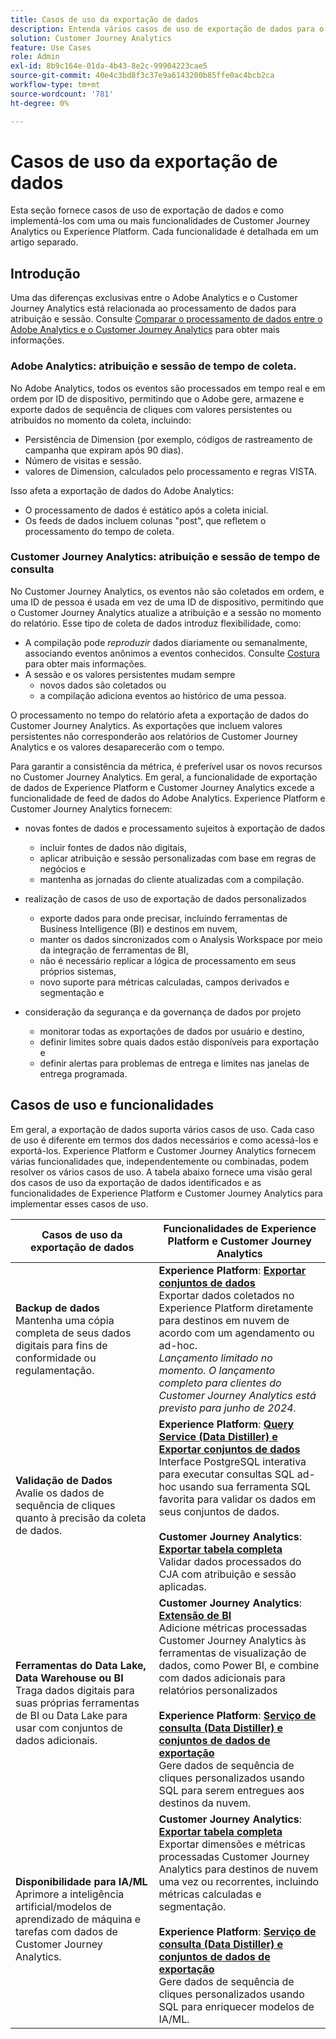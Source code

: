```yaml
---
title: Casos de uso da exportação de dados
description: Entenda vários casos de uso de exportação de dados para o Customer Journey Analytics
solution: Customer Journey Analytics
feature: Use Cases
role: Admin
exl-id: 8b9c164e-01da-4b43-8e2c-99904223cae5
source-git-commit: 40e4c3bd8f3c37e9a6143200b85ffe0ac4bcb2ca
workflow-type: tm+mt
source-wordcount: '781'
ht-degree: 0%

---
```


# Casos de uso da exportação de dados

Esta seção fornece casos de uso de exportação de dados e como implementá-los com uma ou mais funcionalidades de Customer Journey Analytics ou Experience Platform. Cada funcionalidade é detalhada em um artigo separado.

## Introdução

Uma das diferenças exclusivas entre o Adobe Analytics e o Customer Journey Analytics está relacionada ao processamento de dados para atribuição e sessão. Consulte [Comparar o processamento de dados entre o Adobe Analytics e o Customer Journey Analytics](/help/getting-started/aa-vs-cja/data-processing-comparisons.md) para obter mais informações.

### Adobe Analytics: atribuição e sessão de tempo de coleta.

No Adobe Analytics, todos os eventos são processados em tempo real e em ordem por ID de dispositivo, permitindo que o Adobe gere, armazene e exporte dados de sequência de cliques com valores persistentes ou atribuídos no momento da coleta, incluindo:

* Persistência de Dimension (por exemplo, códigos de rastreamento de campanha que expiram após 90 dias).
* Número de visitas e sessão.
* valores de Dimension, calculados pelo processamento e regras VISTA.

Isso afeta a exportação de dados do Adobe Analytics:

* O processamento de dados é estático após a coleta inicial.
* Os feeds de dados incluem colunas &quot;post&quot;, que refletem o processamento do tempo de coleta.


### Customer Journey Analytics: atribuição e sessão de tempo de consulta

No Customer Journey Analytics, os eventos não são coletados em ordem, e uma ID de pessoa é usada em vez de uma ID de dispositivo, permitindo que o Customer Journey Analytics atualize a atribuição e a sessão no momento do relatório. Esse tipo de coleta de dados introduz flexibilidade, como:

* A compilação pode _reproduzir_ dados diariamente ou semanalmente, associando eventos anônimos a eventos conhecidos. Consulte [Costura](../../stitching/overview.md) para obter mais informações.
* A sessão e os valores persistentes mudam sempre
   * novos dados são coletados ou
   * a compilação adiciona eventos ao histórico de uma pessoa.

O processamento no tempo do relatório afeta a exportação de dados do Customer Journey Analytics. As exportações que incluem valores persistentes não corresponderão aos relatórios de Customer Journey Analytics e os valores desaparecerão com o tempo.

Para garantir a consistência da métrica, é preferível usar os novos recursos no Customer Journey Analytics. Em geral, a funcionalidade de exportação de dados de Experience Platform e Customer Journey Analytics excede a funcionalidade de feed de dados do Adobe Analytics. Experience Platform e Customer Journey Analytics fornecem:

* novas fontes de dados e processamento sujeitos à exportação de dados

   * incluir fontes de dados não digitais,
   * aplicar atribuição e sessão personalizadas com base em regras de negócios e
   * mantenha as jornadas do cliente atualizadas com a compilação.

* realização de casos de uso de exportação de dados personalizados

   * exporte dados para onde precisar, incluindo ferramentas de Business Intelligence (BI) e destinos em nuvem,
   * manter os dados sincronizados com o Analysis Workspace por meio da integração de ferramentas de BI,
   * não é necessário replicar a lógica de processamento em seus próprios sistemas,
   * novo suporte para métricas calculadas, campos derivados e segmentação e

* consideração da segurança e da governança de dados por projeto

   * monitorar todas as exportações de dados por usuário e destino,
   * definir limites sobre quais dados estão disponíveis para exportação e
   * definir alertas para problemas de entrega e limites nas janelas de entrega programada.


## Casos de uso e funcionalidades

Em geral, a exportação de dados suporta vários casos de uso. Cada caso de uso é diferente em termos dos dados necessários e como acessá-los e exportá-los. Experience Platform e Customer Journey Analytics fornecem várias funcionalidades que, independentemente ou combinadas, podem resolver os vários casos de uso. A tabela abaixo fornece uma visão geral dos casos de uso da exportação de dados identificados e as funcionalidades de Experience Platform e Customer Journey Analytics para implementar esses casos de uso.

| Casos de uso da exportação de dados | Funcionalidades de Experience Platform e Customer Journey Analytics |
|---|---|
| **Backup de dados**<br/> Mantenha uma cópia completa de seus dados digitais para fins de conformidade ou regulamentação. | **Experience Platform**: [**Exportar conjuntos de dados**](export-datasets.md)<br/> Exportar dados coletados no Experience Platform diretamente para destinos em nuvem de acordo com um agendamento ou ad-hoc.<br/>*Lançamento limitado no momento. O lançamento completo para clientes do Customer Journey Analytics está previsto para junho de 2024.* |
| **Validação de Dados**<br/> Avalie os dados de sequência de cliques quanto à precisão da coleta de dados. | **Experience Platform**: [**Query Service (Data Distiller) e Exportar conjuntos de dados**](queryservice-export-datasets.md)<br/> Interface PostgreSQL interativa para executar consultas SQL ad-hoc usando sua ferramenta SQL favorita para validar os dados em seus conjuntos de dados.<br/><br/>**Customer Journey Analytics**: [**Exportar tabela completa**](export-full-table.md)<br/> Validar dados processados do CJA com atribuição e sessão aplicadas. |
| **Ferramentas do Data Lake, Data Warehouse ou BI**<br/> Traga dados digitais para suas próprias ferramentas de BI ou Data Lake para usar com conjuntos de dados adicionais. | **Customer Journey Analytics**: [**Extensão de BI**](bi-extension.md)<br/> Adicione métricas processadas Customer Journey Analytics às ferramentas de visualização de dados, como Power BI, e combine com dados adicionais para relatórios personalizados <br/><br/>**Experience Platform**: [**Serviço de consulta (Data Distiller) e conjuntos de dados de exportação**](queryservice-export-datasets.md)<br> Gere dados de sequência de cliques personalizados usando SQL para serem entregues aos destinos da nuvem. |
| **Disponibilidade para IA/ML**<br/> Aprimore a inteligência artificial/modelos de aprendizado de máquina e tarefas com dados de Customer Journey Analytics. | **Customer Journey Analytics**: [**Exportar tabela completa**](export-full-table.md)<br/> Exportar dimensões e métricas processadas Customer Journey Analytics para destinos de nuvem uma vez ou recorrentes, incluindo métricas calculadas e segmentação.<br/><br/>**Experience Platform**: [**Serviço de consulta (Data Distiller) e conjuntos de dados de exportação**](queryservice-export-datasets.md)<br/> Gere dados de sequência de cliques personalizados usando SQL para enriquecer modelos de IA/ML. |
